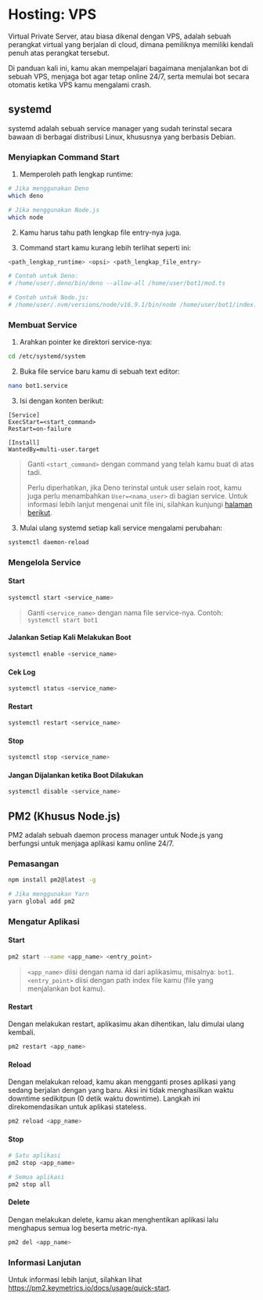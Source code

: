 # Hosting: VPS

Virtual Private Server, atau biasa dikenal dengan VPS, adalah sebuah perangkat virtual yang berjalan di cloud, dimana pemiliknya memiliki kendali penuh atas perangkat tersebut.

Di panduan kali ini, kamu akan mempelajari bagaimana menjalankan bot di sebuah VPS, menjaga bot agar tetap online 24/7, serta memulai bot secara otomatis ketika VPS kamu mengalami crash.

## systemd

systemd adalah sebuah service manager yang sudah terinstal secara bawaan di berbagai distribusi Linux, khususnya yang berbasis Debian.

### Menyiapkan Command Start

1. Memperoleh path lengkap runtime:

```sh
# Jika menggunakan Deno
which deno

# Jika menggunakan Node.js
which node
```

2. Kamu harus tahu path lengkap file entry-nya juga.

3. Command start kamu kurang lebih terlihat seperti ini:

```sh
<path_lengkap_runtime> <opsi> <path_lengkap_file_entry>

# Contoh untuk Deno:
# /home/user/.deno/bin/deno --allow-all /home/user/bot1/mod.ts

# Contoh untuk Node.js:
# /home/user/.nvm/versions/node/v16.9.1/bin/node /home/user/bot1/index.js
```

### Membuat Service

1. Arahkan pointer ke direktori service-nya:

```sh
cd /etc/systemd/system
```

2. Buka file service baru kamu di sebuah text editor:

```sh
nano bot1.service
```

3. Isi dengan konten berikut:

```text
[Service]
ExecStart=<start_command>
Restart=on-failure

[Install]
WantedBy=multi-user.target
```

> Ganti `<start_command>` dengan command yang telah kamu buat di atas tadi.
>
> Perlu diperhatikan, jika Deno terinstal untuk user selain root, kamu juga perlu menambahkan `User=<nama_user>` di bagian service.
> Untuk informasi lebih lanjut mengenai unit file ini, silahkan kunjungi [halaman berikut](https://access.redhat.com/documentation/en-us/red_hat_enterprise_linux/8/html/configuring_basic_system_settings/assembly_working-with-systemd-unit-files_configuring-basic-system-settings).

3. Mulai ulang systemd setiap kali service mengalami perubahan:

```sh
systemctl daemon-reload
```

### Mengelola Service

#### Start

```sh
systemctl start <service_name>
```

> Ganti `<service_name>` dengan nama file service-nya.
> Contoh: `systemctl start bot1`

#### Jalankan Setiap Kali Melakukan Boot

```sh
systemctl enable <service_name>
```

#### Cek Log

```sh
systemctl status <service_name>
```

#### Restart

```sh
systemctl restart <service_name>
```

#### Stop

```sh
systemctl stop <service_name>
```

#### Jangan Dijalankan ketika Boot Dilakukan

```sh
systemctl disable <service_name>
```

## PM2 (Khusus Node.js)

PM2 adalah sebuah daemon process manager untuk Node.js yang berfungsi untuk menjaga aplikasi kamu online 24/7.

### Pemasangan

```sh
npm install pm2@latest -g

# Jika menggunakan Yarn
yarn global add pm2
```

### Mengatur Aplikasi

#### Start

```sh
pm2 start --name <app_name> <entry_point>
```

> `<app_name>` diisi dengan nama id dari aplikasimu, misalnya: `bot1`.
> `<entry_point>` diisi dengan path index file kamu (file yang menjalankan bot kamu).

#### Restart

Dengan melakukan restart, aplikasimu akan dihentikan, lalu dimulai ulang kembali.

```sh
pm2 restart <app_name>
```

#### Reload

Dengan melakukan reload, kamu akan mengganti proses aplikasi yang sedang berjalan dengan yang baru.
Aksi ini tidak menghasilkan waktu downtime sedikitpun (0 detik waktu downtime).
Langkah ini direkomendasikan untuk aplikasi stateless.

```sh
pm2 reload <app_name>
```

#### Stop

```sh
# Satu aplikasi
pm2 stop <app_name>

# Semua aplikasi
pm2 stop all
```

#### Delete

Dengan melakukan delete, kamu akan menghentikan aplikasi lalu menghapus semua log beserta metric-nya.

```sh
pm2 del <app_name>
```

### Informasi Lanjutan

Untuk informasi lebih lanjut, silahkan lihat <https://pm2.keymetrics.io/docs/usage/quick-start>.
